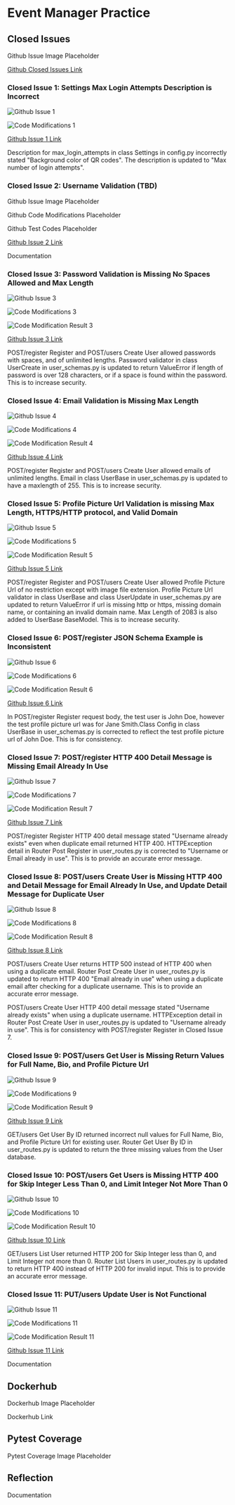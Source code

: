 # Event Manager Practice

## Closed Issues
Github Issue Image Placeholder

[Github Closed Issues Link](https://github.com/WHua0/event_manager_practice/issues?q=is%3Aissue+is%3Aclosed)

### Closed Issue 1: Settings Max Login Attempts Description is Incorrect

![Github Issue 1](submissions/CodeMod1Issue.png)

![Code Modifications 1](submissions/CodeMod1.png)

[Github Issue 1 Link](https://github.com/WHua0/event_manager_practice/issues/10)

Description for max_login_attempts in class Settings in config.py incorrectly stated "Background color of QR codes". The description is updated to "Max number of login attempts".

### Closed Issue 2: Username Validation (TBD)
Github Issue Image Placeholder

Github Code Modifications Placeholder

Github Test Codes Placeholder

[Github Issue 2 Link](https://github.com/WHua0/event_manager_practice/issues/27)

Documentation

### Closed Issue 3: Password Validation is Missing No Spaces Allowed and Max Length
![Github Issue 3](submissions/CodeMod3Issue.png)

![Code Modifications 3](submissions/CodeMod3.png)

![Code Modification Result 3](submissions/CodeMod3Test.png)

[Github Issue 3 Link](https://github.com/WHua0/event_manager_practice/issues/4)

POST/register Register and POST/users Create User allowed passwords with spaces, and of unlimited lengths. Password validator in class UserCreate in user_schemas.py is updated to return ValueError if length of password is over 128 characters, or if a space is found within the password. This is to increase security.

### Closed Issue 4: Email Validation is Missing Max Length

![Github Issue 4](submissions/CodeMod4Issue.png)

![Code Modifications 4](submissions/CodeMod4.png)

![Code Modification Result 4](submissions/CodeMod4Test.png)

[Github Issue 4 Link](https://github.com/WHua0/event_manager_practice/issues/8)

POST/register Register and POST/users Create User allowed emails of unlimited lengths. Email in class UserBase in user_schemas.py is updated to have a maxlength of 255. This is to increase security.

### Closed Issue 5: Profile Picture Url Validation is missing Max Length, HTTPS/HTTP protocol, and Valid Domain 

![Github Issue 5](submissions/CodeMod5Issue.png)

![Code Modifications 5](submissions/CodeMod5.png)

![Code Modification Result 5](submissions/CodeMod5Test.png)

[Github Issue 5 Link](https://github.com/WHua0/event_manager_practice/issues/7)

POST/register Register and POST/users Create User allowed Profile Picture Url of no restriction except with image file extension. Profile Picture Url validator in class UserBase and class UserUpdate in user_schemas.py are updated to return ValueError if url is missing http or https, missing domain name, or containing an invalid domain name. Max Length of 2083 is also added to UserBase BaseModel. This is to increase security.

### Closed Issue 6: POST/register JSON Schema Example is Inconsistent
![Github Issue 6](submissions/CodeMod6Issue.png)

![Code Modifications 6](submissions/CodeMod6.png)

![Code Modification Result 6](submissions/CodeMod6Test.png)

[Github Issue 6 Link](https://github.com/WHua0/event_manager_practice/issues/1)

In POST/register Register request body, the test user is John Doe, however the test profile picture url was for Jane Smith.Class Config in class UserBase in user_schemas.py is corrected to reflect the test profile picture url of John Doe. This is for consistency.

### Closed Issue 7: POST/register HTTP 400 Detail Message is Missing Email Already In Use
![Github Issue 7](submissions/CodeMod7Issue.png)

![Code Modifications 7](submissions/CodeMod7.png)

![Code Modification Result 7](submissions/CodeMod7Test.png)

[Github Issue 7 Link](https://github.com/WHua0/event_manager_practice/issues/3)

POST/register Register HTTP 400 detail message stated "Username already exists" even when duplicate email returned HTTP 400. HTTPException detail in Router Post Register in user_routes.py is corrected to "Username or Email already in use". This is to provide an accurate error message.

### Closed Issue 8: POST/users Create User is Missing HTTP 400 and Detail Message for Email Already In Use, and Update Detail Message for Duplicate User

![Github Issue 8](submissions/CodeMod8Issue.png)

![Code Modifications 8](submissions/CodeMod8.png)

![Code Modification Result 8](submissions/CodeMod8Test.png)

[Github Issue 8 Link](https://github.com/WHua0/event_manager_practice/issues/12)

POST/users Create User returns HTTP 500 instead of HTTP 400 when using a duplicate email. Router Post Create User in user_routes.py is updated to return HTTP 400 "Email already in use" when using a duplicate email after checking for a duplicate username. This is to provide an accurate error message.

POST/users Create User HTTP 400 detail message stated "Username already exists" when using a duplicate username. HTTPException detail in Router Post Create User in user_routes.py is updated to "Username already in use". This is for consistency with POST/register Register in Closed Issue 7.

### Closed Issue 9: POST/users Get User is Missing Return Values for Full Name, Bio, and Profile Picture Url

![Github Issue 9](submissions/CodeMod9Issue.png)

![Code Modifications 9](submissions/CodeMod9.png)

![Code Modification Result 9](submissions/CodeMod9Test.png)

[Github Issue 9 Link](https://github.com/WHua0/event_manager_practice/issues/9)

GET/users Get User By ID returned incorrect null values for Full Name, Bio, and Profile Picture Url for existing user. Router Get User By ID in user_routes.py is updated to return the three missing values from the User database.

### Closed Issue 10: POST/users Get Users is Missing HTTP 400 for Skip Integer Less Than 0, and Limit Integer Not More Than 0

![Github Issue 10](submissions/CodeMod10Issue.png)

![Code Modifications 10](submissions/CodeMod10.png)

![Code Modification Result 10](submissions/CodeMod10Test.png)

[Github Issue 10 Link](https://github.com/WHua0/event_manager_practice/issues/5)

GET/users List User returned HTTP 200 for Skip Integer less than 0, and Limit Integer not more than 0. Router List Users in user_routes.py is updated to return HTTP 400 instead of HTTP 200 for invalid input. This is to provide an accurate error message.

### Closed Issue 11: PUT/users Update User is Not Functional

![Github Issue 11](submissions/CodeMod11Issue.png)

![Code Modifications 11](submissions/CodeMod11.png)

![Code Modification Result 11](submissions/CodeMod11Test.png)

[Github Issue 11 Link](https://github.com/WHua0/event_manager_practice/issues/6)

Documentation

## Dockerhub
Dockerhub Image Placeholder

Dockerhub Link 

## Pytest Coverage
Pytest Coverage Image Placeholder

## Reflection
Documentation